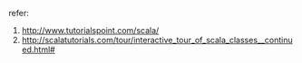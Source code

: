 refer:
1. http://www.tutorialspoint.com/scala/ 
2. http://scalatutorials.com/tour/interactive_tour_of_scala_classes__continued.html#
